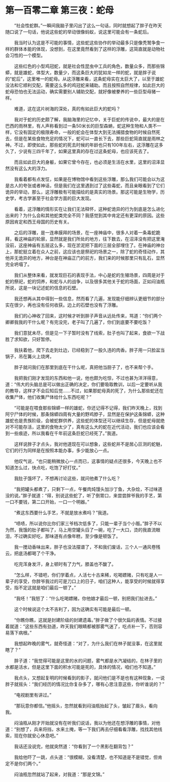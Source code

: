 # 第一百零二章 第三夜：蛇母


　　“社会性蛇群。”一瞬间我脑子里闪出了这么一句话，同时就想起了胖子在昨天随口说了一句话，他说这些蛇的举动很像蚂蚁，说这里可能会有一条蛇后。

　　我当时认为这是不可能的事情，这些蛇这些协作的举动最多只是像秃鹫争食一样的群体本能的体现，没想到，在这里竟然看到了这样的浮雕，这简直就是动物社会习性的一个模型。

　　这些红色的小型鸡冠蛇，就是社会性昆虫中工兵的角色，数量众多，而那些锦蟒，就是雄蛇，体型大，数量少，而这条巨大的犹如龙一样的蛇，就是胖子说的“蛇后”，这里唯一的蛇母。从这浮雕来看，这条蛇母实在太巨大了，以至于雄蛇没法和它顺利交配，需要这么多的鸡冠蛇来辅助。而且按照自然规律，如此巨大的蛇母恐怕也无法运动，确实需要别人辅助交配，就好像被豢养的一些巨型母猪一样。

　　难道，这在这片树海的深处，真的有如此巨大的蛇吗？

　　我对于蛇的历史颇了解，我脑海里的记忆中，关于巨蛇的传说中，最大的是在巴西的雨林里，有人声称看到过一条50米长的巨型森蚺，蛇这种生物和人类不一样，它没有固定的极限寿命，一般的蛇会在体型大到无法捕猎食物的时候自然死去，但是在某些食物充足的情况下，蛇可以一直长下去，那些巨蛇简直就是雨林之神。不过，即使如此，那些蛇的死去时候的年龄也只有100年左右，这浮雕在这多久了，少说有三四千年了，如果这里真的存在过这条蛇母，也应该死去了。

　　而且如此巨大的身躯，如果它曾今存在，也必须是生活在水里，这里的沼泽显然没有这么大的浮力。

　　我看着都有点发怔，如果是在博物馆中看到这些浮雕，那么我们可能会以为这是古人的夸张或者神话，但是我们在这里遇到过了这些毒蛇，而且亲眼看到了它们诡异的举动，那么，这浮雕极有可能描绘的是真实的场景。那这可能是生物学，历史学，考古学甚至于社会学方面的巨大发现。

　　看着，这浮雕的情形实在让我们无法释怀，这种蛇诡异的行为到底是怎么进化出来的？为什么会和其他蛇类完全不同？我感觉到其中肯定还有更深的原因。这些原因肯定和西王母国的历史有关。

　　之后的浮雕，是一连串膜拜的场景，在一座神庙中，很多人对着一条毒蛇跪拜，看这神庙的轮廓，显然就是我们所处的地方，往下数去，在沼泽没有把这里淹没前，这座神庙有五层这么多，现在淤泥把下面的三层全部埋住了。在神庙的神台上，那蛇挺立着在众人之前，这应该也是祭祀的场景之一，除了蛇的奇怪动作，其他并无诡异的地方，神台是在神庙正门的前方，我们来的时候那里只有乱石，显然完全坍塌了。

　　我们从整体来看，就发现巨石的表现手法，中心是蛇的生殖场景，四周是对于蛇的祭祀，蛇的饲养，和蛇与人的战争，以及很多其他关于蛇的场面，正如闷油瓶所说，这是一块记述蛇的信息的石壁。

　　我还想再从其中得到一些信息，然而看了几遍，发现能仔细辨认更细节的部分实在很少，再也没有任何收获。边上的石壁也没有了浮雕。

　　我们的心神收了回来，这时候才听到胖子声音从远处传来，骂道：“你们两个卿卿我我的干什么呢？有完没完，老子叫了几遍了，你们到底要不要吃饭？

　　我们意犹未尽，但是见一下子暂时没有了线索，肚子也叫了起来，食欲一下战胜了求知欲，只好暂停。

　　我扶着他，爬下去走到灶边，已经稳到了一股久违的肉香。胖子用一只脸盆当锅子，吊在篝火上烧烤，

　　胖子就问我们在那里到底在干什么呢，真把他当厨子了，也不来帮个手。

　　我把我们刚才发现的东西和他一说，他也颇为吃惊，不过也甚为洋洋得意，道：“伟大的头脑总是可以做出正确的决定，你们要吸取教训，以后一定要听从我的教导，这样才不会后知后觉……不过，如果那蛇母真的死了，为什么那些蛇还在收集尸体，他们收集尸体给什么东西吃呢？”

　　“可能是在喂食那些锦蟒一样的雄蛇，你还记得不记得，我们昨天晚上，找到阿宁尸体的时候，那条锦蟒四周有大量的野鸡脖子，显然是在保护这条锦蟒，这种雄蛇也是贵族阶级，会被蛇群供养，这些蛇的体型还可以继续生存，但是蛇母就绝对不可能存活，这里的食物太少了，真有这么大的蛇在近代活动，我们也应该会看到一些痕迹，所以我看在千年前这条巨蛇已经死了。”我道。

　　这样说胖子才点头，我对他道现在可以想象，这些蛇并不是居心叵测的蛇魅，它们的行为同样是在按照本能办事，多少能放心一点。

　　他叹气说，“也只能稍微放心一点而已，这事情的疑点还很多，今天晚上也不知道怎么过，快点吃，吃饱了好打仗。”

　　我肚子饿坏了，不想再讨论这些，就问他煮了什么吃？

　　“我把罐头都煮了，只剩下一点，午餐肉炖馒头加沙丁鱼，大杂烩，不过味道没的说。”胖子就道：“得，别说这些蛇了，听了倒胃口，来尝尝胖爷我的手艺，第一口不要钱，第二口开始，一口一个明器。”

　　“煮这东西要什么手艺，不就是放水煮吗？”我道。

　　“啧啧，所以说你比你们家三爷档次低多了，只能一辈子当个小贩。”胖子不以为然，我饿的肚子都叫了，马上用空罐头舀了一碗，吃了一大口，烫的我直流眼泪，不过确实好吃，那味道有点像年糕，至少像是顿饭了。

　　我一搅动香味出来，胖子也没法摆谱了，不和我们废话，三个人一通风卷残云，把底汤都喝了个干净。

　　吃完浑身发汗，身上顿时有了力气，膝盖也不酸了。

　　“怎么样，不错吧，你们学着点，人活七十古来稀，吃喝嫖赌，只有吃是人一辈子的享受，你胖爷我过的可是刀口上的日子，咱们这种人，能享受的时候就得享受，指不定这就是咱们最后一顿了。”

　　“我呸！”我怒了：“什么吃喝嫖赌，你他娘才最后一顿，别把我们扯进去。”

　　这个时候说这个太不吉利了，因为这确实有可能是最后一顿。

　　“你瞧你瞧，这就是封建阶级的封建遗毒。”胖子做了个很欠扁的表情。不过接着就道：“这些东西有劲道，昨天我们眼睛都被那雾气迷了，吃点补一下，否则容易落下病根。”

　　我想起昨晚的雾气，就奇怪道：“对了，为什么我们在林子就没事，在这里就瞎了？”

　　胖子道：“我觉得可能是这里的水的问题，雾气都是水汽凝结的，在林子里的水都是活水，但是这里下面的积水可能是死的，具体的情况，咱们也不知道。”

　　我点头，又想起复明的时候看到的影子，就问他们是不是也有这种现象，一说胖子就摇头：“我们经历的情况比你复杂多了，哪有心思注意这些，你听谁说的？”

　　“电视剧里有讲过。”

　　“那玩意你都信。”他摇头，忽然就看到闷油瓶抬起了头，皱起了眉头，看向我。

　　闷油瓶从刚才开始就没有在听我们说话，我以为他还在想浮雕的事情，对他道：“别想了，兵来将挡，水来土掩，等一下我们再去仔细看看浮雕，找找其他线索，现在你就安心休息吧。”

　　我话还没说完，他就突然道：“你看到了一个黑影在翻背包？”

　　我给他吓了一跳，点头道：“很模糊，没看清楚，也不知道是不是错觉，但肯定不是你们两个。”

　　闷油瓶忽然就站了起来，对我道：“那是文锦。”

